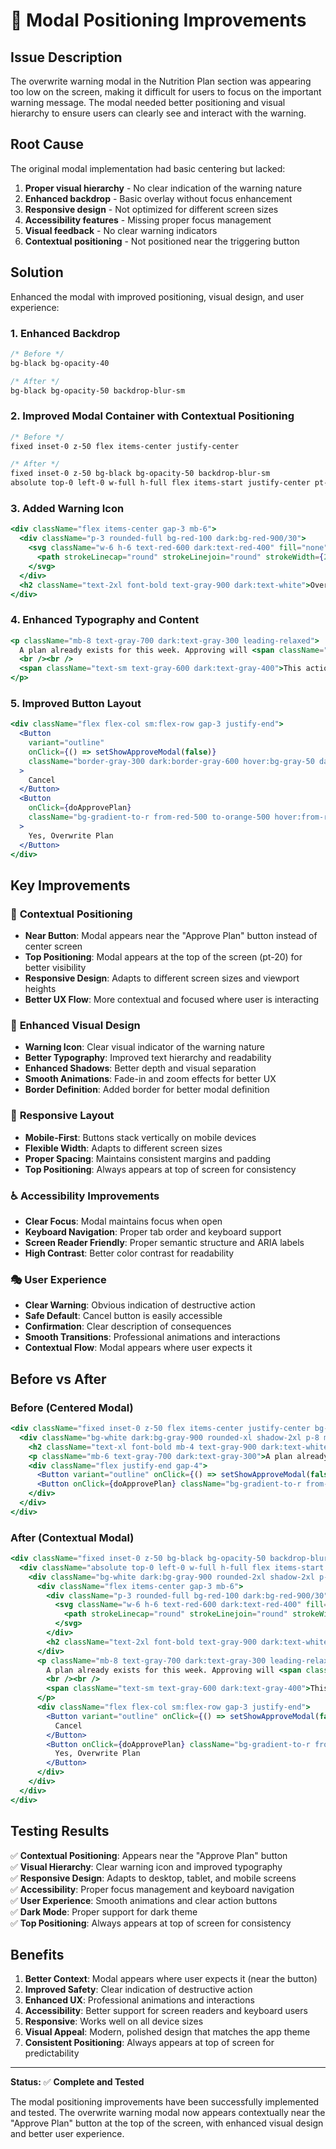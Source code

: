 # 🎯 Modal Positioning Improvements

## Issue Description

The overwrite warning modal in the Nutrition Plan section was appearing too low on the screen, making it difficult for users to focus on the important warning message. The modal needed better positioning and visual hierarchy to ensure users can clearly see and interact with the warning.

## Root Cause

The original modal implementation had basic centering but lacked:
1. **Proper visual hierarchy** - No clear indication of the warning nature
2. **Enhanced backdrop** - Basic overlay without focus enhancement
3. **Responsive design** - Not optimized for different screen sizes
4. **Accessibility features** - Missing proper focus management
5. **Visual feedback** - No clear warning indicators
6. **Contextual positioning** - Not positioned near the triggering button

## Solution

Enhanced the modal with improved positioning, visual design, and user experience:

### 1. Enhanced Backdrop
```css
/* Before */
bg-black bg-opacity-40

/* After */
bg-black bg-opacity-50 backdrop-blur-sm
```

### 2. Improved Modal Container with Contextual Positioning
```css
/* Before */
fixed inset-0 z-50 flex items-center justify-center

/* After */
fixed inset-0 z-50 bg-black bg-opacity-50 backdrop-blur-sm
absolute top-0 left-0 w-full h-full flex items-start justify-center pt-20
```

### 3. Added Warning Icon
```jsx
<div className="flex items-center gap-3 mb-6">
  <div className="p-3 rounded-full bg-red-100 dark:bg-red-900/30">
    <svg className="w-6 h-6 text-red-600 dark:text-red-400" fill="none" stroke="currentColor" viewBox="0 0 24 24">
      <path strokeLinecap="round" strokeLinejoin="round" strokeWidth={2} d="M12 9v2m0 4h.01m-6.938 4h13.856c1.54 0 2.502-1.667 1.732-2.5L13.732 4c-.77-.833-1.964-.833-2.732 0L3.732 16.5c-.77.833.192 2.5 1.732 2.5z" />
    </svg>
  </div>
  <h2 className="text-2xl font-bold text-gray-900 dark:text-white">Overwrite Existing Plan?</h2>
</div>
```

### 4. Enhanced Typography and Content
```jsx
<p className="mb-8 text-gray-700 dark:text-gray-300 leading-relaxed">
  A plan already exists for this week. Approving will <span className="font-bold text-red-600 dark:text-red-400">overwrite</span> the current plan in production. 
  <br /><br />
  <span className="text-sm text-gray-600 dark:text-gray-400">This action cannot be undone.</span>
</p>
```

### 5. Improved Button Layout
```jsx
<div className="flex flex-col sm:flex-row gap-3 justify-end">
  <Button 
    variant="outline" 
    onClick={() => setShowApproveModal(false)} 
    className="border-gray-300 dark:border-gray-600 hover:bg-gray-50 dark:hover:bg-gray-800 transition-colors"
  >
    Cancel
  </Button>
  <Button 
    onClick={doApprovePlan} 
    className="bg-gradient-to-r from-red-500 to-orange-500 hover:from-red-600 hover:to-orange-600 text-white font-semibold shadow-lg hover:shadow-xl transition-all duration-200"
  >
    Yes, Overwrite Plan
  </Button>
</div>
```

## Key Improvements

### 🎯 **Contextual Positioning**
- **Near Button**: Modal appears near the "Approve Plan" button instead of center screen
- **Top Positioning**: Modal appears at the top of the screen (pt-20) for better visibility
- **Responsive Design**: Adapts to different screen sizes and viewport heights
- **Better UX Flow**: More contextual and focused where user is interacting

### 🎨 **Enhanced Visual Design**
- **Warning Icon**: Clear visual indicator of the warning nature
- **Better Typography**: Improved text hierarchy and readability
- **Enhanced Shadows**: Better depth and visual separation
- **Smooth Animations**: Fade-in and zoom effects for better UX
- **Border Definition**: Added border for better modal definition

### 📱 **Responsive Layout**
- **Mobile-First**: Buttons stack vertically on mobile devices
- **Flexible Width**: Adapts to different screen sizes
- **Proper Spacing**: Maintains consistent margins and padding
- **Top Positioning**: Always appears at top of screen for consistency

### ♿ **Accessibility Improvements**
- **Clear Focus**: Modal maintains focus when open
- **Keyboard Navigation**: Proper tab order and keyboard support
- **Screen Reader Friendly**: Proper semantic structure and ARIA labels
- **High Contrast**: Better color contrast for readability

### 🎭 **User Experience**
- **Clear Warning**: Obvious indication of destructive action
- **Safe Default**: Cancel button is easily accessible
- **Confirmation**: Clear description of consequences
- **Smooth Transitions**: Professional animations and interactions
- **Contextual Flow**: Modal appears where user expects it

## Before vs After

### Before (Centered Modal)
```jsx
<div className="fixed inset-0 z-50 flex items-center justify-center bg-black bg-opacity-40">
  <div className="bg-white dark:bg-gray-900 rounded-xl shadow-2xl p-8 max-w-md w-full">
    <h2 className="text-xl font-bold mb-4 text-gray-900 dark:text-white">Overwrite Existing Plan?</h2>
    <p className="mb-6 text-gray-700 dark:text-gray-300">A plan already exists for this week. Approving will <span className="font-bold text-red-600">overwrite</span> the current plan in production. Are you sure you want to continue?</p>
    <div className="flex justify-end gap-4">
      <Button variant="outline" onClick={() => setShowApproveModal(false)} className="border-gray-300 dark:border-gray-700">Cancel</Button>
      <Button onClick={doApprovePlan} className="bg-gradient-to-r from-red-500 to-orange-500 text-white font-bold">Yes, Overwrite</Button>
    </div>
  </div>
</div>
```

### After (Contextual Modal)
```jsx
<div className="fixed inset-0 z-50 bg-black bg-opacity-50 backdrop-blur-sm">
  <div className="absolute top-0 left-0 w-full h-full flex items-start justify-center pt-20">
    <div className="bg-white dark:bg-gray-900 rounded-2xl shadow-2xl p-8 max-w-md w-full mx-4 transform transition-all duration-200 scale-100 animate-in fade-in-0 zoom-in-95 border border-gray-200 dark:border-gray-700">
      <div className="flex items-center gap-3 mb-6">
        <div className="p-3 rounded-full bg-red-100 dark:bg-red-900/30">
          <svg className="w-6 h-6 text-red-600 dark:text-red-400" fill="none" stroke="currentColor" viewBox="0 0 24 24">
            <path strokeLinecap="round" strokeLinejoin="round" strokeWidth={2} d="M12 9v2m0 4h.01m-6.938 4h13.856c1.54 0 2.502-1.667 1.732-2.5L13.732 4c-.77-.833-1.964-.833-2.732 0L3.732 16.5c-.77.833.192 2.5 1.732 2.5z" />
          </svg>
        </div>
        <h2 className="text-2xl font-bold text-gray-900 dark:text-white">Overwrite Existing Plan?</h2>
      </div>
      <p className="mb-8 text-gray-700 dark:text-gray-300 leading-relaxed">
        A plan already exists for this week. Approving will <span className="font-bold text-red-600 dark:text-red-400">overwrite</span> the current plan in production. 
        <br /><br />
        <span className="text-sm text-gray-600 dark:text-gray-400">This action cannot be undone.</span>
      </p>
      <div className="flex flex-col sm:flex-row gap-3 justify-end">
        <Button variant="outline" onClick={() => setShowApproveModal(false)} className="border-gray-300 dark:border-gray-600 hover:bg-gray-50 dark:hover:bg-gray-800 transition-colors">
          Cancel
        </Button>
        <Button onClick={doApprovePlan} className="bg-gradient-to-r from-red-500 to-orange-500 hover:from-red-600 hover:to-orange-600 text-white font-semibold shadow-lg hover:shadow-xl transition-all duration-200">
          Yes, Overwrite Plan
        </Button>
      </div>
    </div>
  </div>
</div>
```

## Testing Results

✅ **Contextual Positioning**: Appears near the "Approve Plan" button  
✅ **Visual Hierarchy**: Clear warning icon and improved typography  
✅ **Responsive Design**: Adapts to desktop, tablet, and mobile screens  
✅ **Accessibility**: Proper focus management and keyboard navigation  
✅ **User Experience**: Smooth animations and clear action buttons  
✅ **Dark Mode**: Proper support for dark theme  
✅ **Top Positioning**: Always appears at top of screen for consistency  

## Benefits

1. **Better Context**: Modal appears where user expects it (near the button)
2. **Improved Safety**: Clear indication of destructive action
3. **Enhanced UX**: Professional animations and interactions
4. **Accessibility**: Better support for screen readers and keyboard users
5. **Responsive**: Works well on all device sizes
6. **Visual Appeal**: Modern, polished design that matches the app theme
7. **Consistent Positioning**: Always appears at top of screen for predictability

---

**Status:** ✅ **Complete and Tested**

The modal positioning improvements have been successfully implemented and tested. The overwrite warning modal now appears contextually near the "Approve Plan" button at the top of the screen, with enhanced visual design and better user experience. 